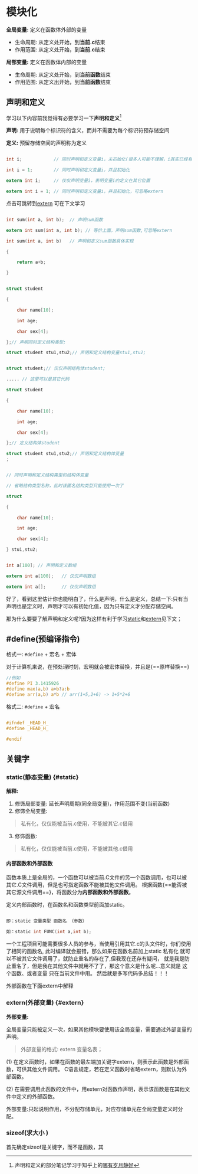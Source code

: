 # 模块化

**全局变量:** 定义在函数体外部的变量

* 生命周期: 从定义处开始，到**当前.c**结束
* 作用范围: 从定义处开始，到**当前.c**结束

**局部变量:** 定义在函数体内部的变量

* 生命周期: 从定义处开始，到**当前函数**结束
* 作用范围: 从定义出开始，到**当前函数**结束

## 声明和定义

学习以下内容前我觉得有必要学习一下**声明和定义**[^1]

**声明:** 用于说明每个标识符的含义，而并不需要为每个标识符预存储空间 

**定义:** 预留存储空间的声明称为定义

```c title="变量的声明和定义"

int i;            // 同时声明和定义变量i，未初始化(很多人可能不理解，i其实已经有了初始值是随机值，在全局变量是是0)

int i = 1;        // 同时声明和定义变量i，并且初始化

extern int i;     // 仅仅声明变量i，表明变量i的定义在其它位置

extern int i = 1; // 同时声明和定义变量i，并且初始化，可忽略extern

```

点击可跳转到[extern](#extern) 可在下文学习

```c title="函数的声明和定义"

int sum(int a, int b);  // 声明sum函数

extern int sum(int a, int b); // 等价上面，声明sum函数,可忽略extern

int sum(int a, int b)   // 声明和定义sum函数具体实现

{

    return a+b;

}

```

```c title="结构体的声明和定义1"

struct student

{

    char name[10];

    int age;

    char sex[4];

};// 声明同时定义结构类型;

struct student stu1,stu2;// 声明和定义结构变量stu1,stu2;

```

```c title="结构体的声明和定义2"

struct student;// 仅仅声明结构体student;

..... // 这里可以是其它代码

struct student

{

    char name[10];

    int age;

    char sex[4];

};// 定义结构体student

struct student stu1,stu2;// 声明和定义结构体变量
;

```

```c title="结构体的声明和定义3"

// 同时声明和定义结构类型和结构体变量

// 省略结构类型名称，此时该匿名结构类型只能使用一次了

struct

{

    char name[10];

    int age;

    char sex[4];

} stu1,stu2;

```

```c title="数组的声明和定义"

int a[100]; // 声明和定义数组

extern int a[100];   // 仅仅声明数组

extern int a[];      // 仅仅声明数组

```

好了，看到这里估计你也能明白了，什么是声明，什么是定义，总结一下:只有当声明也是定义时，声明才可以有初始化值，因为只有定义才分配存储空间。

那为什么要要了解声明和定义呢?因为这样有利于学习[static](#static)和[extern](#extern)见下文；

## #define(预编译指令)

格式一:  `#define` + 宏名 + 宏体

对于计算机来说，在预处理时刻，宏明就会被宏体替换，并且是{==原样替换==}

```c
//例如
#define PI 3.1415926
#define max(a,b) a>b?a:b
#define arr(a,b) a*b // arr(1+5,2+6) -> 1+5*2+6

```

格式二: `#define` + 宏名

```c

#ifndef _HEAD_H_
#define _HEAD_H_

#endif

```

## 关键字

### static(静态变量) {#static}

**解释:**

1. 修饰局部变量: 延长声明周期(同全局变量)，作用范围不变(当前函数)
2. 修饰全局变量:

> 私有化，仅仅能被当前.c使用，不能被其它.c借用

3. 修饰函数:

> 私有化，仅仅能被当前.c使用，不能被其他.c借用

#### 内部函数和外部函数

函数本质上是全局的，一个函数可以被当前.C文件的另一个函数调用，也可以被其它.C文件调用，但是也可指定函数不能被其他文件调用。
根据函数{==能否被其它源文件调用==}，将函数分为**内部函数和外部函数**。

定义内部函数时，在函数名和函数类型前面加static。
```c

即：static 变量类型 函数名 （参数）

如：static int FUNC(int a,int b);

```

一个工程项目可能需要很多人员的参与，当使用引用其它.c的头文件时，你们使用了相同的函数名,
此时编译就会报错，那么如果在函数名前加上static 私有化 就可以不被其它文件调用了，就防止重名的存在了,但我现在还存有疑问，
就是我是防止重名了，但是我在其他文件中就用不了了，那这个意义是什么呢...意义就是 这个函数、或者变量 只在当前文件中用。
然后就是多写代码多总结！！！

外部函数在下面extern中解释

### extern(外部变量) {#extern}

**外部变量:**

全局变量只能被定义一次，如果其他模块要使用该全局变量，需要通过外部变量的声明。

> 外部变量的格式:  extern 变量名表；

(1) 在定义函数时，如果在函数的最左端加关键字extern，则表示此函数是外部函数，可供其他文件调用。
C语言规定，若在定义函数时省略extern，则默认为外部函数。

(2) 在需要调用此函数的文件中，用extern对函数作声明，表示该函数是在其他文件中定义的外部函数。

外部变量:只起说明作用，不分配存储单元，对应存储单元在全局变量定义时分配。

### sizeof(求大小 )

首先确定sizeof是关键字，而不是函数，其 

[^1]: 声明和定义的部分笔记学习于知乎上的[哪有岁月静好](https://zhuanlan.zhihu.com/p/162578969)
 
